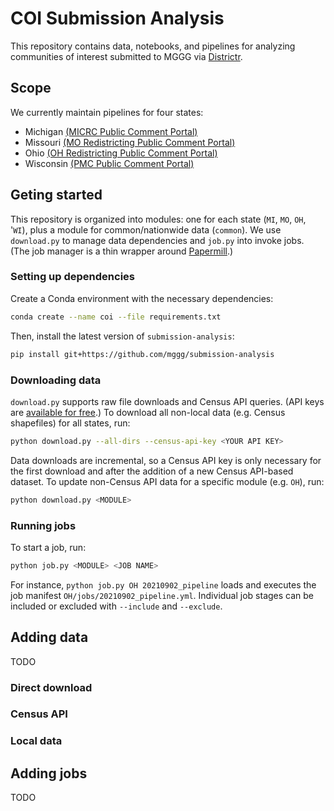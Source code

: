 # COI Submission Analysis

This repository contains data, notebooks, and pipelines for analyzing communities of interest submitted to MGGG via [Districtr](https://districtr.org/). 

## Scope
We currently maintain pipelines for four states:
* Michigan [(MICRC Public Comment Portal)](https://www.michigan-mapping.org/)
* Missouri [(MO Redistricting Public Comment Portal)](https://portal.missouri-mapping.org/)
* Ohio [(OH Redistricting Public Comment Portal)](https://portal.ohio-mapping.org/)
* Wisconsin [(PMC Public Comment Portal)](https://portal.wisconsin-mapping.org/)

## Geting started
This repository is organized into modules: one for each state (`MI`, `MO`, `OH`, '`WI`), plus a module for common/nationwide data (`common`). We use `download.py` to manage data dependencies and `job.py` into invoke jobs. (The job manager is a thin wrapper around [Papermill](https://papermill.readthedocs.io/en/latest/).)

### Setting up dependencies
Create a Conda environment with the necessary dependencies:
```sh
conda create --name coi --file requirements.txt
```

Then, install the latest version of `submission-analysis`:
```sh
pip install git+https://github.com/mggg/submission-analysis
```

### Downloading data
`download.py` supports raw file downloads and Census API queries. (API keys are [available for free](https://api.census.gov/data/key_signup.html).) To download all non-local data (e.g. Census shapefiles) for all states, run:
```sh
python download.py --all-dirs --census-api-key <YOUR API KEY>
```

Data downloads are incremental, so a Census API key is only necessary for the first download and after the addition of a new Census API-based dataset. To update non-Census API data for a specific module (e.g. `OH`), run:
```sh
python download.py <MODULE>
```

### Running jobs
To start a job, run:
```sh
python job.py <MODULE> <JOB NAME>
```

For instance, `python job.py OH 20210902_pipeline` loads and executes the job manifest `OH/jobs/20210902_pipeline.yml`. Individual job stages can be included or excluded with `--include` and `--exclude`. 

## Adding data
TODO

### Direct download

### Census API

### Local data

## Adding jobs
TODO
